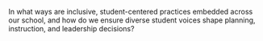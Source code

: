 In what ways are inclusive, student-centered practices embedded across our school, and how do we ensure diverse student voices shape planning, instruction, and leadership decisions?
